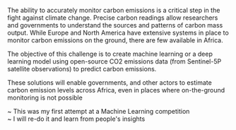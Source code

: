 The ability to accurately monitor carbon emissions is a critical step in the fight against climate change. Precise carbon readings allow researchers and governments to understand the sources and patterns of carbon mass output. While Europe and North America have extensive systems in place to monitor carbon emissions on the ground, there are few available in Africa.

The objective of this challenge is to create machine learning or a deep learning model using open-source CO2 emissions data (from Sentinel-5P satellite observations) to predict carbon emissions.

These solutions will enable governments, and other actors to estimate carbon emission levels across Africa, even in places where on-the-ground monitoring is not possible


~ This was my first attempt at a Machine Learning competition </br>
~ I will re-do it and learn from people's insights
